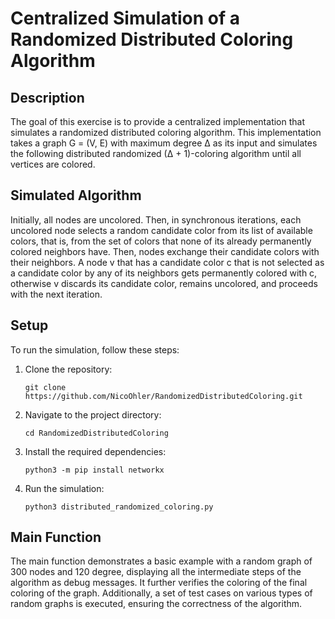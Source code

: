 # Centralized Simulation of a Randomized Distributed Coloring Algorithm

## Description
The goal of this exercise is to provide a centralized implementation that simulates a randomized distributed coloring algorithm. This implementation takes a graph G = (V, E) with maximum degree ∆ as its input and simulates the following distributed randomized (∆ + 1)-coloring algorithm until all vertices are colored.

## Simulated Algorithm
Initially, all nodes are uncolored. Then, in synchronous iterations, each uncolored node selects a random candidate color from its list of available colors, that is, from the set of colors that none of its already permanently colored neighbors have. Then, nodes exchange their candidate colors with their neighbors. A node v that has a candidate color c that is not selected as a candidate color by any of its neighbors gets permanently colored with c, otherwise v discards its candidate color, remains uncolored, and proceeds with the next iteration.

## Setup
To run the simulation, follow these steps:
1. Clone the repository:
    ```
    git clone https://github.com/NicoOhler/RandomizedDistributedColoring.git
    ```
2. Navigate to the project directory:
    ```
    cd RandomizedDistributedColoring
    ```
3. Install the required dependencies:
    ```
    python3 -m pip install networkx
    ```
4. Run the simulation:
    ```
    python3 distributed_randomized_coloring.py
    ```

## Main Function
The main function demonstrates a basic example with a random graph of 300 nodes and 120 degree, displaying all the intermediate steps of the algorithm as debug messages. It further verifies the coloring of the final coloring of the graph. Additionally, a set of test cases on various types of random graphs is executed, ensuring the correctness of the algorithm.
